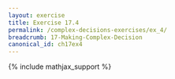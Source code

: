 ```yaml
---
layout: exercise
title: Exercise 17.4
permalink: /complex-decisions-exercises/ex_4/
breadcrumb: 17-Making-Complex-Decision
canonical_id: ch17ex4
---
```


{% include mathjax_support %}
